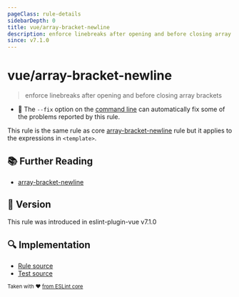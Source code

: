 ```yaml
---
pageClass: rule-details
sidebarDepth: 0
title: vue/array-bracket-newline
description: enforce linebreaks after opening and before closing array brackets
since: v7.1.0
---
```

# vue/array-bracket-newline

> enforce linebreaks after opening and before closing array brackets

- :wrench: The `--fix` option on the [command line](https://eslint.org/docs/user-guide/command-line-interface#fixing-problems) can automatically fix some of the problems reported by this rule.

This rule is the same rule as core [array-bracket-newline] rule but it applies to the expressions in `<template>`.

## :books: Further Reading

- [array-bracket-newline]

[array-bracket-newline]: https://eslint.org/docs/rules/array-bracket-newline

## :rocket: Version

This rule was introduced in eslint-plugin-vue v7.1.0

## :mag: Implementation

- [Rule source](https://github.com/vuejs/eslint-plugin-vue/blob/master/lib/rules/array-bracket-newline.js)
- [Test source](https://github.com/vuejs/eslint-plugin-vue/blob/master/tests/lib/rules/array-bracket-newline.js)

<sup>Taken with ❤️ [from ESLint core](https://eslint.org/docs/rules/array-bracket-newline)</sup>
